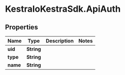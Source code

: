 # KestraIoKestraSdk.ApiAuth

## Properties

Name | Type | Description | Notes
------------ | ------------- | ------------- | -------------
**uid** | **String** |  | 
**type** | **String** |  | 
**name** | **String** |  | 


